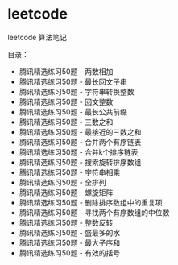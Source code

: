 # leetcode
leetcode 算法笔记

 <p>目录：</p>
<ul>
    <li>腾讯精选练习50题 - 两数相加</li>
    <li>腾讯精选练习50题 - 最长回文子串</li>
    <li>腾讯精选练习50题 - 字符串转换整数</li>
    <li>腾讯精选练习50题 - 回文整数</li>
    <li>腾讯精选练习50题 - 最长公共前缀</li>
    <li>腾讯精选练习50题 - 三数之和</li>
    <li>腾讯精选练习50题 - 最接近的三数之和</li>
    <li>腾讯精选练习50题 - 合并两个有序链表</li>
    <li>腾讯精选练习50题 - 合并k个排序链表</li>
    <li>腾讯精选练习50题 - 搜索旋转排序数组</li>
    <li>腾讯精选练习50题 - 字符串相乘</li>
    <li>腾讯精选练习50题 - 全排列</li>
    <li>腾讯精选练习50题 - 螺旋矩阵</li>
    <li>腾讯精选练习50题 - 删除排序数组中的重复项</li>
    <li>腾讯精选练习50题 - 寻找两个有序数组的中位数</li>
    <li>腾讯精选练习50题 - 整数反转</li>
    <li>腾讯精选练习50题 - 盛最多的水</li>
    <li>腾讯精选练习50题 - 最大子序和</li>
    <li>腾讯精选练习50题 - 有效的括号</li>
</ul>
